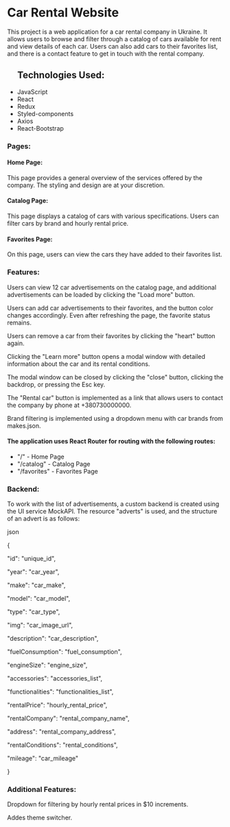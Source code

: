
<h1>Car Rental Website</h1>

<p>This project is a web application for a car rental company in Ukraine. It allows users to browse and filter through a catalog of cars available for rent and view details of each car. Users can also add cars to their favorites list, and there is a contact feature to get in touch with the rental company.</p>

<ul>
<h2>Technologies Used:</h2>
<li>JavaScript</li>
<li>React</li>
<li>Redux</li>
<li>Styled-components</li>
<li>Axios</li>
<li>React-Bootstrap</li>
</ul>

<h3>Pages:</h3>

<h4>Home Page:</h4>

This page provides a general overview of the services offered by the company. The styling and design are at your discretion.

<h4>Catalog Page:</h4>

This page displays a catalog of cars with various specifications. Users can filter cars by brand and hourly rental price.

<h4>Favorites Page:</h4>

On this page, users can view the cars they have added to their favorites list.


<h3>Features:</h3>

Users can view 12 car advertisements on the catalog page, and additional advertisements can be loaded by clicking the "Load more" button.

Users can add car advertisements to their favorites, and the button color changes accordingly. Even after refreshing the page, the favorite status remains.

Users can remove a car from their favorites by clicking the "heart" button again.

Clicking the "Learn more" button opens a modal window with detailed information about the car and its rental conditions.

The modal window can be closed by clicking the "close" button, clicking the backdrop, or pressing the Esc key.

The "Rental car" button is implemented as a link that allows users to contact the company by phone at +380730000000.

Brand filtering is implemented using a dropdown menu with car brands from makes.json.


<h4>The application uses React Router for routing with the following routes:</h4>
<ul><li>"/" - Home Page</li><li>"/catalog" - Catalog Page</li><li>"/favorites" - Favorites Page</li></ul>





<h3>Backend:</h3>

To work with the list of advertisements, a custom backend is created using the UI service MockAPI. The resource "adverts" is used, and the structure of an advert is as follows:

json

{

  "id": "unique_id",
  
  "year": "car_year",
  
  "make": "car_make",
  
  "model": "car_model",
  
  "type": "car_type",
  
  "img": "car_image_url",
  
  "description": "car_description",
  
  "fuelConsumption": "fuel_consumption",
  
  "engineSize": "engine_size",
  
  "accessories": "accessories_list",
  
  "functionalities": "functionalities_list",
  
  "rentalPrice": "hourly_rental_price",
  
  "rentalCompany": "rental_company_name",
  
  "address": "rental_company_address",
  
  "rentalConditions": "rental_conditions",
  
  "mileage": "car_mileage"
  
}

<h3>Additional Features:</h3>

Dropdown for filtering by hourly rental prices in $10 increments.

Addes theme switcher.
